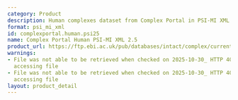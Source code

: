 ```yaml
---
category: Product
description: Human complexes dataset from Complex Portal in PSI-MI XML 2.5 format
format: psi_mi_xml
id: complexportal.human.psi25
name: Complex Portal Human PSI-MI XML 2.5
product_url: https://ftp.ebi.ac.uk/pub/databases/intact/complex/current/psi25/homo_sapiens.xml
warnings:
- File was not able to be retrieved when checked on 2025-10-30_ HTTP 404 error when
  accessing file
- File was not able to be retrieved when checked on 2025-10-30_ HTTP 404 error when
  accessing file
layout: product_detail
---
```

